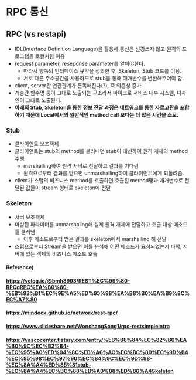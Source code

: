 # RPC 통신



## RPC (vs restapi)

* IDL(Interface Definition Language)을 활용해 통신은 신경쓰지 않고 원격의 프로그램을 로컬처럼 이용
* request parameter, reseponse parameter를 알아야한다.
  * 따라서 양쪽의 인터페이스 규약을 정의한 후, Skeleton, Stub 코드를 이용.
  * 서로 다른 주소공간을 사용하므로 stub을 통해 매개변수를 변환해주어야 함.
* client, server간 연관관계가 돈독해진다(?), 즉 의존성 증가
* 계층간 함수명 등이 그대로 노출되는 구조라서 마이크로 서비스 내부 시스템, 디자인이 그대로 노출된다.
* **아래의 Stub, Skeleton을 통한 정보 전달 과정은 네트워크를 통한 자료고환을 포함하기 때문에 Local에서의 일반적인 method call 보다는 더 많은 시간을 소모.**



### Stub

* 클라이언트 보조객체
* 클라이언트는 stub의 method를 불러내면 stub이 대신하여 원격 개체의 method 수행
  * marshalling하여 원격 서버로 전달하고 결과를 기다림
  * 원격으로부터 결과를 받으면 unmarshalling하여 클라이언트에게 되돌려줌.
* client가 스텁의 비즈니스 method를 호출하면 호출된 method명과 매개변수로 전달된 값들이 stream 형태로 skeleton에 전달



### Skeleton

* 서버 보조객체
* 마샬된 파라미터를 unmarshaling해 실제 원격 개체에 전달하고 호출 대상 메소드를 불러냄
  * 이후 메소드로부터 받은 결과를 skeleton에서 marshalling 해 전달
* 스텁으로부터 Stream을 받으면 이를 분석해 어떤 메소드가 요청되었는지 파악, 서버에 있는 객체의 비즈니스 메소드 호출





#### Reference)

#### https://velog.io/@bmh8993/REST%EC%99%80-RPCgRPC%EA%B0%80-%EB%93%B1%EC%9E%A5%ED%95%98%EA%B8%B0%EA%B9%8C%EC%A7%80

#### https://mindock.github.io/network/rest-rpc/

#### https://www.slideshare.net/WonchangSong1/rpc-restsimpleintro

#### https://vascocenter.tistory.com/entry/%EB%B6%84%EC%82%B0%EA%B0%9C%EC%B2%B4-%EC%95%A0%ED%94%8C%EB%A6%AC%EC%BC%80%EC%9D%B4%EC%85%98%EC%97%90%EC%84%9C%EC%9D%98-%EC%8A%A4%ED%85%81stub-%EC%8A%A4%EC%BC%88%EB%A0%88%ED%86%A4Skeleton